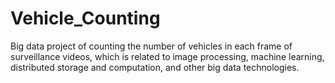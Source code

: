 # Vehicle_Counting
Big data project of counting the number of vehicles in each frame of surveillance videos, which is related to image processing, machine learning, distributed storage and computation, and other big data technologies.
